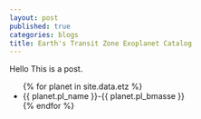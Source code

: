 ```yaml
---
layout: post
published: true
categories: blogs
title: Earth's Transit Zone Exoplanet Catalog 
---
```

Hello This is a post.

<ul>
{% for planet in site.data.etz %}
  <li>{{ planet.pl_name }}-{{ planet.pl_bmasse }}</li>
{% endfor %}
</ul>